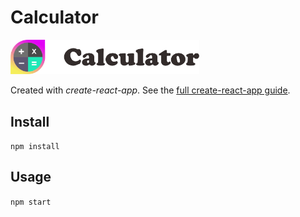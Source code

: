 # Calculator
<img src="Logotype primary.png" width="60%" height="60%" />

Created with *create-react-app*. See the [full create-react-app guide](https://github.com/facebook/create-react-app/blob/master/packages/cra-template/template/README.md).

## Install

`npm install`

## Usage

`npm start`